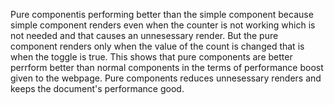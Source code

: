 Pure componentis performing better than the simple component because simple component renders even when the counter is not working which is not needed and that causes an unnesessary render. But the pure component renders only when the value of the count is changed that is when the toggle is true. This shows that pure components are better perrform better than normal components in the terms of performance boost given to the webpage. Pure components reduces unnesessary renders and keeps the document's performance good. 